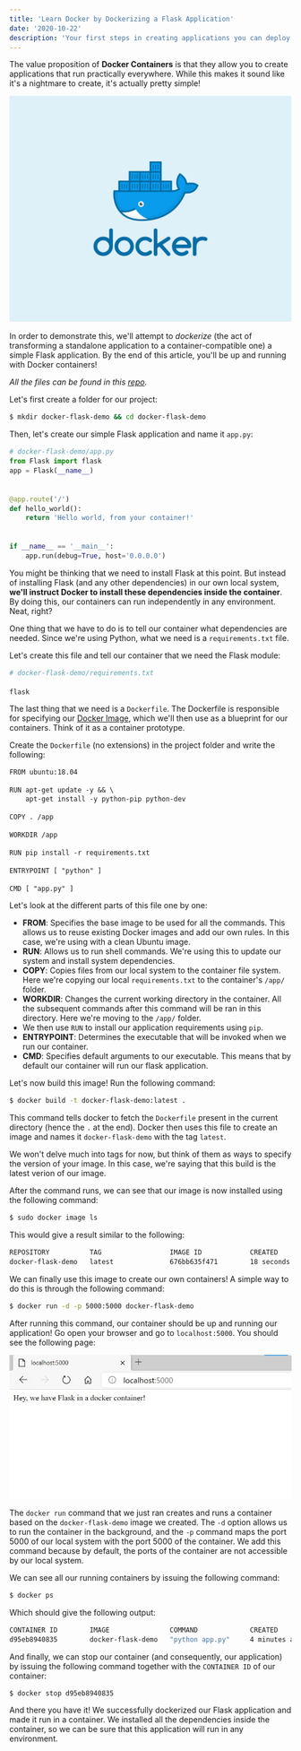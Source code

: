 ```yaml
---
title: 'Learn Docker by Dockerizing a Flask Application'
date: '2020-10-22'
description: 'Your first steps in creating applications you can deploy anywhere.'
---
```


The value proposition of **Docker Containers** is that they allow you to create applications that run practically everywhere. While this makes it sound like it's a nightmare to create, it's actually pretty simple!

![Docker](docker.png)

In order to demonstrate this, we'll attempt to *dockerize* (the act of transforming a standalone application to a container-compatible one) a simple Flask application. By the end of this article, you'll be up and running with Docker containers!

*All the files can be found in this [repo](https://github.com/adrianmarkperea/docker-flask-demo).*

Let's first create a folder for our project:

```bash
$ mkdir docker-flask-demo && cd docker-flask-demo
```

Then, let's create our simple Flask application and name it `app.py`:

```python
# docker-flask-demo/app.py
from Flask import flask
app = Flask(__name__)


@app.route('/')
def hello_world():
    return 'Hello world, from your container!'


if __name__ == '__main__':
    app.run(debug=True, host='0.0.0.0')
```

You might be thinking that we need to install Flask at this point. But instead of installing Flask (and any other dependencies) in our own local system, **we'll instruct Docker to install these dependencies inside the container**. By doing this, our containers can run independently in any environment. Neat, right?

One thing that we have to do is to tell our container what dependencies are needed. Since we're using Python, what we need is a `requirements.txt` file. 

Let's create this file and tell our container that we need the Flask module:

```python
# docker-flask-demo/requirements.txt

flask
```

The last thing that we need is a `Dockerfile`. The Dockerfile is responsible for  specifying our [Docker Image](https://docs.docker.com/engine/reference/commandline/images/), which we'll then use as a blueprint for our containers. Think of it as a container prototype.

Create the `Dockerfile` (no extensions) in the project folder and write the following:

```docker
FROM ubuntu:18.04

RUN apt-get update -y && \
    apt-get install -y python-pip python-dev

COPY . /app

WORKDIR /app

RUN pip install -r requirements.txt

ENTRYPOINT [ "python" ]

CMD [ "app.py" ]
```

Let's look at the different parts of this file one by one:

+ **FROM**: Specifies the base image to be used for all the commands. This allows us to reuse existing Docker images and add our own rules. In this case, we're using with a clean Ubuntu image.
+ **RUN**: Allows us to run shell commands. We're using this to update our system and install system dependencies.
+ **COPY**: Copies files from our local system to the container file system. Here we're copying our local `requirements.txt` to the container's `/app/` folder.
+ **WORKDIR**: Changes the current working directory in the container. All the subsequent commands after this command will be ran in this directory. Here we're moving to the `/app/` folder.
+ We then use `RUN` to install our application requirements using `pip`.
+ **ENTRYPOINT**: Determines the executable that will be invoked when we run our container.
+ **CMD**: Specifies default arguments to our executable. This means that by default our container will run our flask application.

Let's now build this image! Run the following command:

```bash
$ docker build -t docker-flask-demo:latest .
```

This command tells docker to fetch the `Dockerfile` present in the current directory (hence the `.` at the end). Docker then uses this file to create an image and names it `docker-flask-demo` with the tag `latest`.

We won't delve much into tags for now, but think of them as ways to specify the version of your image. In this case, we're saying that this build is the latest verion of our image.

After the command runs, we can see that our image is now installed using the following command:

```bash
$ sudo docker image ls
```

This would give a result similar to the following:

```bash
REPOSITORY          TAG                 IMAGE ID            CREATED             SIZE
docker-flask-demo   latest              676bb635f471        18 seconds ago      446MB
```

We can finally use this image to create our own containers! A simple way to do this is through the following command:

```bash
$ docker run -d -p 5000:5000 docker-flask-demo
```

After running this command, our container should be up and running our application! Go open your browser and go to `localhost:5000`. You should see the following page:

![Running in a container](running.jpg)

The `docker run` command that we just ran creates and runs a container based on the `docker-flask-demo` image we created. The `-d` option allows us to run the container in the background, and the `-p` command maps the port 5000 of our local system with the port 5000 of the container. We add this command because by default, the ports of the container are not accessible by our local system.

We can see all our running containers by issuing the following command:

```bash
$ docker ps
```

Which should give the following output:

```bash
CONTAINER ID        IMAGE               COMMAND             CREATED             STATUS              PORTS                    NAMES
d95eb8940835        docker-flask-demo   "python app.py"     4 minutes ago       Up 4 minutes        0.0.0.0:5000->5000/tcp   keen_jackson
```

And finally, we can stop our container (and consequently, our application) by issuing the following command together with the `CONTAINER ID` of our container:

```bash
$ docker stop d95eb8940835
```

And there you have it! We successfully dockerized our Flask application and made it run in a container. We installed all the dependencies inside the container, so we can be sure that this application will run in any environment.
